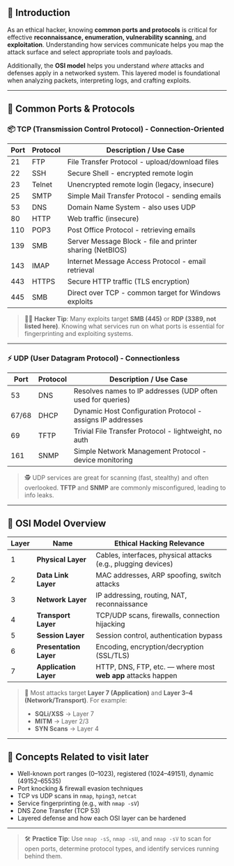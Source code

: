 ## 📘 Introduction

As an ethical hacker, knowing **common ports and protocols** is critical for effective **reconnaissance, enumeration, vulnerability scanning**, and **exploitation**. Understanding how services communicate helps you map the attack surface and select appropriate tools and payloads.

Additionally, the **OSI model** helps you understand *where* attacks and defenses apply in a networked system. This layered model is foundational when analyzing packets, interpreting logs, and crafting exploits.

---

## 🔢 Common Ports & Protocols

### 📦 TCP (Transmission Control Protocol) - Connection-Oriented

| Port | Protocol | Description / Use Case                                |
|------|----------|--------------------------------------------------------|
| 21   | FTP      | File Transfer Protocol - upload/download files         |
| 22   | SSH      | Secure Shell - encrypted remote login                  |
| 23   | Telnet   | Unencrypted remote login (legacy, insecure)            |
| 25   | SMTP     | Simple Mail Transfer Protocol - sending emails         |
| 53   | DNS      | Domain Name System - also uses UDP                     |
| 80   | HTTP     | Web traffic (insecure)                                 |
| 110  | POP3     | Post Office Protocol - retrieving emails               |
| 139  | SMB      | Server Message Block - file and printer sharing (NetBIOS) |
| 143  | IMAP     | Internet Message Access Protocol - email retrieval     |
| 443  | HTTPS    | Secure HTTP traffic (TLS encryption)                   |
| 445  | SMB      | Direct over TCP - common target for Windows exploits   |

> 🧑‍💻 **Hacker Tip**: Many exploits target **SMB (445)** or **RDP (3389, not listed here)**. Knowing what services run on what ports is essential for fingerprinting and exploiting systems.

---

### ⚡ UDP (User Datagram Protocol) - Connectionless

| Port | Protocol | Description / Use Case                                  |
|------|----------|----------------------------------------------------------|
| 53   | DNS      | Resolves names to IP addresses (UDP often used for queries) |
| 67/68| DHCP     | Dynamic Host Configuration Protocol - assigns IP addresses |
| 69   | TFTP     | Trivial File Transfer Protocol - lightweight, no auth    |
| 161  | SNMP     | Simple Network Management Protocol - device monitoring   |

> 🕵️ UDP services are great for scanning (fast, stealthy) and often overlooked. **TFTP** and **SNMP** are commonly misconfigured, leading to info leaks.

---

## 🧱 OSI Model Overview

| Layer | Name                | Ethical Hacking Relevance                                 |
|-------|---------------------|------------------------------------------------------------|
| 1     | **Physical Layer**      | Cables, interfaces, physical attacks (e.g., plugging devices) |
| 2     | **Data Link Layer**     | MAC addresses, ARP spoofing, switch attacks                  |
| 3     | **Network Layer**       | IP addressing, routing, NAT, reconnaissance                  |
| 4     | **Transport Layer**     | TCP/UDP scans, firewalls, connection hijacking               |
| 5     | **Session Layer**       | Session control, authentication bypass                       |
| 6     | **Presentation Layer**  | Encoding, encryption/decryption (SSL/TLS)                    |
| 7     | **Application Layer**   | HTTP, DNS, FTP, etc. — where most **web app** attacks happen |

> 🎯 Most attacks target **Layer 7 (Application)** and **Layer 3–4 (Network/Transport)**. For example:
> - **SQLi/XSS** → Layer 7  
> - **MITM** → Layer 2/3  
> - **SYN Scans** → Layer 4

---

## 🧠 Concepts Related to visit later

- Well-known port ranges (0–1023), registered (1024–49151), dynamic (49152–65535)
- Port knocking & firewall evasion techniques
- TCP vs UDP scans in `nmap`, `hping3`, `netcat`
- Service fingerprinting (e.g., with `nmap -sV`)
- DNS Zone Transfer (TCP 53)
- Layered defense and how each OSI layer can be hardened

---

> 🛠️ **Practice Tip**: Use `nmap -sS`, `nmap -sU`, and `nmap -sV` to scan for open ports, determine protocol types, and identify services running behind them.
